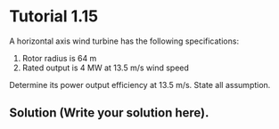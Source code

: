 # Tutorial 1.15

A horizontal axis wind turbine has the following specifications:

1. Rotor radius is 64 m
1. Rated output is 4 MW at 13.5 m/s wind speed

Determine its power output efficiency at 13.5 m/s.  State all assumption.

## Solution (Write your solution here).
